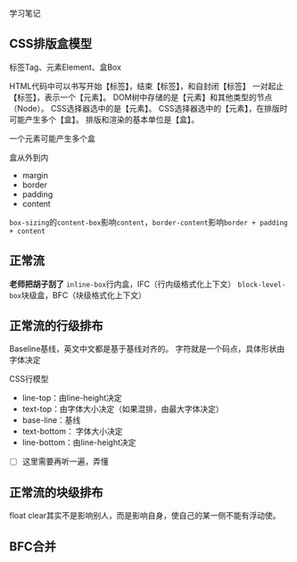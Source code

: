 学习笔记


## CSS排版盒模型
标签Tag、元素Element、盒Box

HTML代码中可以书写开始【标签】，结束【标签】，和自封闭【标签】
一对起止【标签】，表示一个【元素】。
DOM树中存储的是【元素】和其他类型的节点（Node）。
CSS选择器选中的是【元素】。
CSS选择器选中的【元素】，在排版时可能产生多个【盒】。
排版和渲染的基本单位是【盒】。

一个元素可能产生多个盒

盒从外到内
- margin
- border
- padding
- content

`box-sizing`的`content-box`影响`content`，`border-content`影响`border + padding + content`
 
## 正常流
**老师把胡子刮了**
`inline-box`行内盒，IFC（行内级格式化上下文）
`block-level-box`块级盒，BFC（块级格式化上下文）

## 正常流的行级排布
Baseline基线，英文中文都是基于基线对齐的。
字符就是一个码点，具体形状由字体决定

CSS行模型
- line-top：由line-height决定
- text-top：由字体大小决定（如果混排，由最大字体决定）
- base-line：基线
- text-bottom： 字体大小决定
- line-bottom：由line-height决定

- [ ] 这里需要再听一遍，弄懂

## 正常流的块级排布
float
clear其实不是影响别人，而是影响自身，使自己的某一侧不能有浮动使。

## BFC合并
